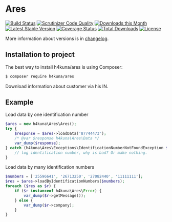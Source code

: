 Ares
====

[![Build Status](https://travis-ci.org/h4kuna/ares.png?branch=master)](https://travis-ci.org/h4kuna/ares)
[![Scrutinizer Code Quality](https://scrutinizer-ci.com/g/h4kuna/ares/badges/quality-score.png?b=master)](https://scrutinizer-ci.com/g/h4kuna/ares/?branch=master)
[![Downloads this Month](https://img.shields.io/packagist/dm/h4kuna/ares.svg)](https://packagist.org/packages/h4kuna/ares)
[![Latest Stable Version](https://poser.pugx.org/h4kuna/ares/v/stable?format=flat)](https://packagist.org/packages/h4kuna/ares)
[![Coverage Status](https://coveralls.io/repos/github/h4kuna/ares/badge.svg?branch=master)](https://coveralls.io/github/h4kuna/ares?branch=master)
[![Total Downloads](https://poser.pugx.org/h4kuna/ares/downloads?format=flat)](https://packagist.org/packages/h4kuna/ares)
[![License](https://poser.pugx.org/h4kuna/ares/license?format=flat)](https://packagist.org/packages/h4kuna/ares)

More information about versions is in [changelog](changelog.md).

Installation to project
-----------------------
The best way to install h4kuna/ares is using Composer:
```sh
$ composer require h4kuna/ares
```

Download information about customer via his IN.

Example
-------

Load data by one identification number
```php
$ares = new h4kuna\Ares\Ares();
try {
    $response = $ares->loadData('87744473');
    /* @var $response h4kuna\Ares\Data */
    var_dump($response);
} catch (h4kuna\Ares\Exceptions\IdentificationNumberNotFoundException $e) {
    // log identification number, why is bad? Or make nothing.
}
```

Load data by many identification numbers

```php
$numbers = ['25596641', '26713250', '27082440', '11111111'];
$res = $ares->loadByIdentificationNumbers($numbers);
foreach ($res as $r) {
    if ($r instanceof h4kuna\Ares\Error) {
        var_dump($r->getMessage());
    } else {
        var_dump($r->company);
    }
}
```
